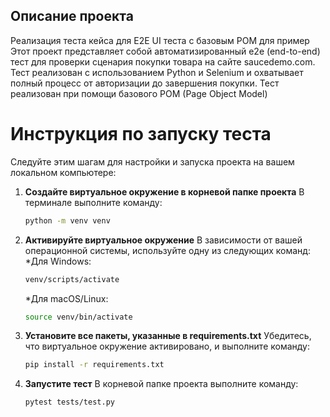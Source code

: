 ## Описание проекта
Реализация теста кейса для E2E UI теста с базовым POM для пример
Этот проект представляет собой автоматизированный e2e (end-to-end) тест для проверки сценария покупки товара на сайте saucedemo.com. Тест реализован с использованием Python и Selenium и охватывает полный процесс от авторизации до завершения покупки. Тест реализован при помощи базового POM (Page Object Model)

# Инструкция по запуску теста
Следуйте этим шагам для настройки и запуска проекта на вашем локальном компьютере:

1. **Создайте виртуальное окружение в корневой папке проекта**
   В терминале выполните команду:
   ```bash
   python -m venv venv
   ```
3. **Активируйте виртуальное окружение**
   В зависимости от вашей операционной системы, используйте одну из следующих команд:
   *Для Windows:
    ```bash
    venv/scripts/activate
    ```
   *Для macOS/Linux:
    ```bash
   source venv/bin/activate
    ```
5. **Установите все пакеты, указанные в requirements.txt**
   Убедитесь, что виртуальное окружение активировано, и выполните команду:
    ```bash
   pip install -r requirements.txt
7. **Запустите тест**
   В корневой папке проекта выполните команду:
    ```bash
   pytest tests/test.py
    ```
